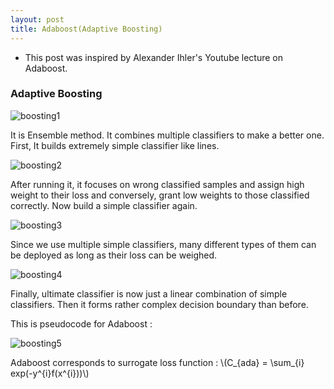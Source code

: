 ```yaml
---
layout: post
title: Adaboost(Adaptive Boosting)
---
```


* This post was inspired by Alexander Ihler's Youtube lecture on Adaboost.

### Adaptive Boosting

![boosting1](https://daehankim.github.io/images/boosting.png)


It is Ensemble method. It combines multiple classifiers to make a better one. First, It builds extremely simple classifier like lines.

![boosting2](https://daehankim.github.io/images/boosting2.png)


After running it, it focuses on wrong classified samples and assign high weight to their loss and conversely, grant low weights to those classified correctly. Now build a simple classifier again.

![boosting3](https://daehankim.github.io/images/boosting3.png)


Since we use multiple simple classifiers, many different types of them can be deployed as long as their loss can be weighed.

![boosting4](https://daehankim.github.io/images/boosting4.png)


Finally, ultimate classifier is now just a linear combination of simple classifiers. Then it forms rather complex decision boundary than before. 



This is pseudocode for Adaboost :

![boosting5](https://daehankim.github.io/images/boosting5.png)


Adaboost corresponds to surrogate loss function : 
\\(C_{ada} = \sum_{i} exp(-y^{i}f(x^{i}))\\)

